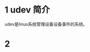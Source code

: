 # 1 udev 简介
udev是linux系统管理设备设备事件的系统。

# 2 
<!--stackedit_data:
eyJoaXN0b3J5IjpbLTE0NjM1MzE3NDFdfQ==
-->
